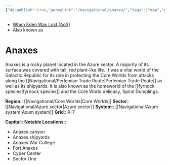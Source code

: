 ```yaml
---
{"dg-publish":true,"permalink":"/navigational/anaxes/","tags":["map","planet","core","azure","unfinished","perlemian"]}
---
```


- [When Eden Was Lost (Ao3)](https://archiveofourown.org/works/19334440/chapters/45992584)
- Also known as
# Anaxes
Anaxes is a rocky planet located in the Azure sector. A majority of its surface was covered with tall, red plant-like life. It was a vital world of the Galactic Republic for its role in protecting the Core Worlds from attacks along the [[Navigational/Perlemian Trade Route\|Perlemian Trade Route]] as well as its shipyards. It is also known as the homeworld of the [[fyrnock species\|fyrnock species]] and the Core World delicacy, Spiral Dumplings.

**Region**::  [[Navigational/Core Worlds\|Core Worlds]]
**Sector**::  [[Navigational/Azure sector\|Azure sector]]
**System**::  [[Navigational/Axum system\|Axum system]]
**Grid**::  R-7

**Capital**::
**Notable Locations**::
- Anaxes canyon
- Anaxes shipyards
- Anaxes War College
- Fort Anaxes
- Cyber Center
- Sector One

